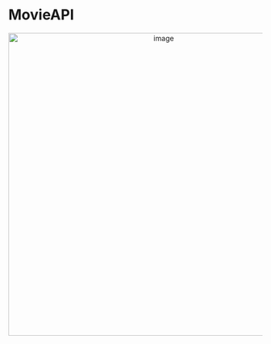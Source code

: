 # MovieAPI

<p align="center">
  <img src="https://github.com/krithika7402/MovieAPI/assets/145319349/e2fbe6b7-0d7d-4ebc-8187-cbab1ed70571" alt="image" height="600">
</p>
